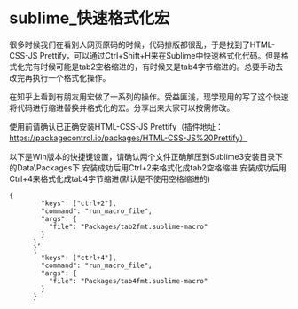 # sublime_快速格式化宏

很多时候我们在看别人网页原码的时候，代码排版都很乱，于是找到了HTML-CSS-JS Prettify，可以通过Ctrl+Shift+H来在Sublime中快速格式化代码。但是格式化完有时候可能是tab2空格缩进的，有时候又是tab4字节缩进的。总要手动去改完再执行一个格式化操作。

在知乎上看到有朋友用宏做了一系列的操作。受益匪浅，现学现用的写了这个快速将代码进行缩进替换并格式化的宏。分享出来大家可以按需修改。


使用前请确认已正确安装HTML-CSS-JS Prettify（插件地址：https://packagecontrol.io/packages/HTML-CSS-JS%20Prettify）

以下是Win版本的快捷键设置，请确认两个文件正确解压到Sublime3安装目录下的Data\Packages下
安装成功后用Ctrl+2来格式化成tab2空格缩进
安装成功后用Ctrl+4来格式化成tab4字节缩进(默认是不使用空格缩进的)

```
{
        "keys": ["ctrl+2"],
        "command": "run_macro_file",
        "args": {
          "file": "Packages/tab2fmt.sublime-macro"
        }
      },
      {
        "keys": ["ctrl+4"],
        "command": "run_macro_file",
        "args": {
          "file": "Packages/tab4fmt.sublime-macro"
        }
      }
```
